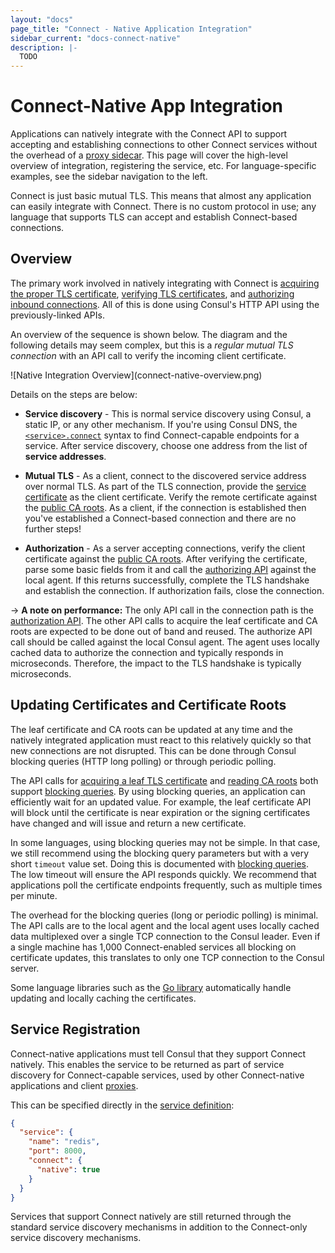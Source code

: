 ```yaml
---
layout: "docs"
page_title: "Connect - Native Application Integration"
sidebar_current: "docs-connect-native"
description: |-
  TODO
---
```


# Connect-Native App Integration

Applications can natively integrate with the Connect API to support
accepting and establishing connections to other Connect services without
the overhead of a [proxy sidecar](/docs/connect/proxies.html). This page
will cover the high-level overview of integration, registering the service,
etc. For language-specific examples, see the sidebar navigation to the left.

Connect is just basic mutual TLS. This means that almost any application
can easily integrate with Connect. There is no custom protocol in use;
any language that supports TLS can accept and establish Connect-based
connections.

## Overview

The primary work involved in natively integrating with Connect is
[acquiring the proper TLS certificate](/api/agent/connect.html#service-leaf-certificate),
[verifying TLS certificates](/api/agent/connect.html#certificate-authority-ca-roots),
and [authorizing inbound connections](/api/agent/connect.html#authorize).
All of this is done using Consul's HTTP API using the previously-linked APIs.

An overview of the sequence is shown below. The diagram and the following
details may seem complex, but this is a _regular mutual TLS connection_ with
an API call to verify the incoming client certificate.

<div class="center">
![Native Integration Overview](connect-native-overview.png)
</div>

Details on the steps are below:

  * **Service discovery** - This is normal service discovery using Consul,
    a static IP, or any other mechanism. If you're using Consul DNS, the
    [`<service>.connect`](/docs/agent/dns.html#connect-capable-service-lookups)
    syntax to find Connect-capable endpoints for a service. After service
    discovery, choose one address from the list of **service addresses**.

  * **Mutual TLS** - As a client, connect to the discovered service address
    over normal TLS. As part of the TLS connection, provide the
    [service certificate](/api/agent/connect.html#service-leaf-certificate)
    as the client certificate. Verify the remote certificate against the
    [public CA roots](/api/agent/connect.html#certificate-authority-ca-roots).
    As a client, if the connection is established then you've established
    a Connect-based connection and there are no further steps!

  * **Authorization** - As a server accepting connections, verify the client
    certificate against the
    [public CA roots](/api/agent/connect.html#certificate-authority-ca-roots).
    After verifying the certificate, parse some basic fields from it and call
    the [authorizing API](/api/agent/connect.html#authorize) against the local
    agent. If this returns successfully, complete the TLS handshake and establish
    the connection. If authorization fails, close the connection.

-> **A note on performance:** The only API call in the connection path is
the [authorization API](/api/agent/connect.html#authorize). The other API
calls to acquire the leaf certificate and CA roots are expected to be done
out of band and reused. The authorize API call should be called against the
local Consul agent. The agent uses locally cached
data to authorize the connection and typically responds in microseconds.
Therefore, the impact to the TLS handshake is typically microseconds.

## Updating Certificates and Certificate Roots

The leaf certificate and CA roots can be updated at any time and the
natively integrated application must react to this relatively quickly
so that new connections are not disrupted. This can be done through
Consul blocking queries (HTTP long polling) or through periodic polling.

The API calls for
[acquiring a leaf TLS certificate](/api/agent/connect.html#service-leaf-certificate)
and [reading CA roots](/api/agent/connect.html#certificate-authority-ca-roots)
both support
[blocking queries](/api/index.html#blocking-queries). By using blocking
queries, an application can efficiently wait for an updated value. For example,
the leaf certificate API will block until the certificate is near expiration
or the signing certificates have changed and will issue and return a new
certificate.

In some languages, using blocking queries may not be simple. In that case,
we still recommend using the blocking query parameters but with a very short
`timeout` value set. Doing this is documented with
[blocking queries](/api/index.html#blocking-queries). The low timeout will
ensure the API responds quickly. We recommend that applications poll the
certificate endpoints frequently, such as multiple times per minute.

The overhead for the blocking queries (long or periodic polling) is minimal.
The API calls are to the local agent and the local agent uses locally
cached data multiplexed over a single TCP connection to the Consul leader.
Even if a single machine has 1,000 Connect-enabled services all blocking
on certificate updates, this translates to only one TCP connection to the
Consul server.

Some language libraries such as the
[Go library](/docs/connect/native/go.html) automatically handle updating
and locally caching the certificates.

## Service Registration

Connect-native applications must tell Consul that they support Connect
natively. This enables the service to be returned as part of service
discovery for Connect-capable services, used by other Connect-native applications
and client [proxies](/docs/connect/proxies.html).

This can be specified directly in the [service definition](/docs/agent/services.html):

```json
{
  "service": {
    "name": "redis",
    "port": 8000,
    "connect": {
      "native": true
    }
  }
}
```

Services that support Connect natively are still returned through the standard
service discovery mechanisms in addition to the Connect-only service discovery
mechanisms.

